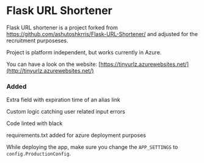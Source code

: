 # Flask URL Shortener

Flask URL shortener is a project forked from https://github.com/ashutoshkrris/Flask-URL-Shortener/ and adjusted for the recruitment purposeses.

Project is platform independent, but works currently in Azure.

You can have a look on the website: [https://tinyurlz.azurewebsites.net/](http://tinyurlz.azurewebsites.net/)

### Added

Extra field with expiration time of an alias link

Custom logic catching user related input errors

Code linted with black

requirements.txt added for azure deployment purposes

While deploying the app, make sure you change the `APP_SETTINGS` to `config.ProductionConfig`.
